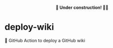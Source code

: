 <div align="center">

**🚧 Under construction! 👷‍♂️**

</div>

# deploy-wiki
📖 GitHub Action to deploy a GitHub wiki

